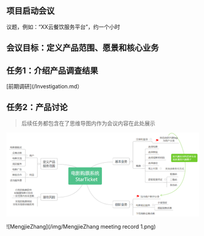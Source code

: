 ## 项目启动会议

议题，例如：“XX云餐饮服务平台”，约一个小时

## 会议目标：定义产品范围、愿景和核心业务

## 任务1：介绍产品调查结果

[前期调研](/Investigation.md）

## 任务2：产品讨论 

> 后续任务都包含在了思维导图内作为会议内容在此处展示

![HanxuZhao](/img/HanxuZhao_meeting_record_1.png)

![MengjieZhang](/img/MengjieZhang meeting record 1.png)

